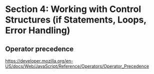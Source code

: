 # Section 4: Working with Control Structures (if Statements, Loops, Error Handling)

## Operator precedence

https://developer.mozilla.org/en-US/docs/Web/JavaScript/Reference/Operators/Operator_Precedence
